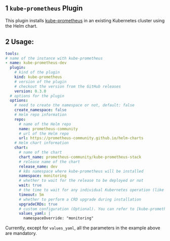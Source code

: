 ## 1 `kube-prometheus` Plugin

This plugin installs [kube-prometheus](https://github.com/prometheus-operator/kube-prometheus) in an existing Kubernetes cluster using the Helm chart.

## 2 Usage:

```yaml
tools:
# name of the instance with kube-prometheus
- name: kube-prometheus-dev
  plugin:
    # kind of the plugin
    kind: kube-prometheus
    # version of the plugin
    # checkout the version from the GitHub releases
    version: 0.3.0
  # options for the plugin
  options:
    # need to create the namespace or not, default: false
    create_namespace: false
    # Helm repo information
    repo:
      # name of the Helm repo
      name: prometheus-community
      # url of the Helm repo
      url: https://prometheus-community.github.io/helm-charts
    # Helm chart information
    chart:
      # name of the chart
      chart_name: prometheus-community/kube-prometheus-stack
      # release name of the chart
      release_name: dev
      # k8s namespace where kube-prometheus will be installed
      namespace: monitoring
      # whether to wait for the release to be deployed or not
      wait: true
      # the time to wait for any individual Kubernetes operation (like Jobs for hooks). This defaults to 5m0s
      timeout: 5m
      # whether to perform a CRD upgrade during installation
      upgradeCRDs: true
      # custom configuration (Optional). You can refer to [kube-prometheus-stack values.yaml](https://github.com/prometheus-community/helm-charts/blob/main/charts/kube-prometheus-stack/values.yaml)
      values_yaml: |
        namespaceOverride: "monitoring"

```

Currently, except for `values_yaml`, all the parameters in the example above are mandatory.
